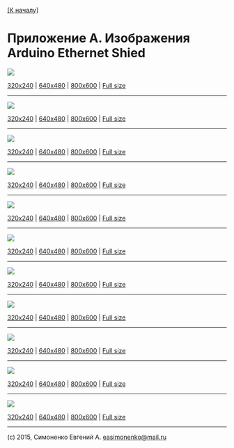 [\[К началу\]](/readme.markdown)

# Приложение А. Изображения Arduino Ethernet Shied

![](/images/DSC06931-640x480.JPG)

[320x240](/images/DSC06931-320x240.JPG) | [640x480](/images/DSC06931-640x480.JPG)
| [800x600](/images/DSC06931-800x600.JPG) | [Full size](/images/DSC06931.JPG)

---

![](/images/DSC06932-640x480.JPG)

[320x240](/images/DSC06932-320x240.JPG) | [640x480](/images/DSC06932-640x480.JPG)
| [800x600](/images/DSC06932-800x600.JPG) | [Full size](/images/DSC06932.JPG)

---

![](/images/DSC06933-640x480.JPG)

[320x240](/images/DSC06933-320x240.JPG) | [640x480](/images/DSC06933-640x480.JPG)
| [800x600](/images/DSC06933-800x600.JPG) | [Full size](/images/DSC06933.JPG)

---

![](/images/DSC06934-640x480.JPG)

[320x240](/images/DSC06934-320x240.JPG) | [640x480](/images/DSC06934-640x480.JPG)
| [800x600](/images/DSC06934-800x600.JPG) | [Full size](/images/DSC06934.JPG)

---

![](/images/DSC06935-640x480.JPG)

[320x240](/images/DSC06935-320x240.JPG) | [640x480](/images/DSC06935-640x480.JPG)
| [800x600](/images/DSC06935-800x600.JPG) | [Full size](/images/DSC06935.JPG)

---

![](/images/DSC06936-640x480.JPG)

[320x240](/images/DSC06936-320x240.JPG) | [640x480](/images/DSC06936-640x480.JPG)
| [800x600](/images/DSC06936-800x600.JPG) | [Full size](/images/DSC06936.JPG)

---

![](/images/DSC06938-640x480.JPG)

[320x240](/images/DSC06938-320x240.JPG) | [640x480](/images/DSC06938-640x480.JPG)
| [800x600](/images/DSC06938-800x600.JPG) | [Full size](/images/DSC06938.JPG)

---

![](/images/DSC06939-640x480.JPG)

[320x240](/images/DSC06939-320x240.JPG) | [640x480](/images/DSC06939-640x480.JPG)
| [800x600](/images/DSC06939-800x600.JPG) | [Full size](/images/DSC06939.JPG)

---

![](/images/DSC06940-640x480.JPG)

[320x240](/images/DSC06940-320x240.JPG) | [640x480](/images/DSC06940-640x480.JPG)
| [800x600](/images/DSC06940-800x600.JPG) | [Full size](/images/DSC06940.JPG)

---

![](/images/DSC06941-640x480.JPG)

[320x240](/images/DSC06941-320x240.JPG) | [640x480](/images/DSC06941-640x480.JPG)
| [800x600](/images/DSC06941-800x600.JPG) | [Full size](/images/DSC06941.JPG)

---

![](/images/DSC06942-640x480.JPG)

[320x240](/images/DSC06942-320x240.JPG) | [640x480](/images/DSC06942-640x480.JPG)
| [800x600](/images/DSC06942-800x600.JPG) | [Full size](/images/DSC06942.JPG)

---

(c) 2015, Симоненко Евгений А. <easimonenko@mail.ru>
